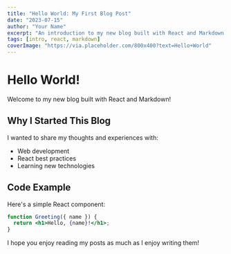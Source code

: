 ```yaml
---
title: "Hello World: My First Blog Post"
date: "2023-07-15"
author: "Your Name"
excerpt: "An introduction to my new blog built with React and Markdown."
tags: [intro, react, markdown]
coverImage: "https://via.placeholder.com/800x400?text=Hello+World"
---
```


# Hello World!

Welcome to my new blog built with React and Markdown!

## Why I Started This Blog

I wanted to share my thoughts and experiences with:

- Web development
- React best practices
- Learning new technologies

## Code Example

Here's a simple React component:

```jsx
function Greeting({ name }) {
  return <h1>Hello, {name}!</h1>;
}
```

I hope you enjoy reading my posts as much as I enjoy writing them!

